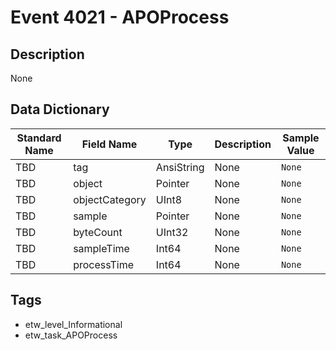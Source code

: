 # Event 4021 - APOProcess

## Description
None

## Data Dictionary
|Standard Name|Field Name|Type|Description|Sample Value|
|---|---|---|---|---|
|TBD|tag|AnsiString|None|`None`|
|TBD|object|Pointer|None|`None`|
|TBD|objectCategory|UInt8|None|`None`|
|TBD|sample|Pointer|None|`None`|
|TBD|byteCount|UInt32|None|`None`|
|TBD|sampleTime|Int64|None|`None`|
|TBD|processTime|Int64|None|`None`|

## Tags
* etw_level_Informational
* etw_task_APOProcess